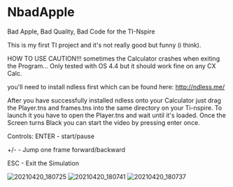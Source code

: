 # NbadApple
Bad Apple, Bad Quality, Bad Code for the TI-Nspire

This is my first TI project and it's not really good but funny (i think).

HOW TO USE
CAUTION!!!
sometimes the Calculator crashes when exiting the Program...
Only tested with OS 4.4 but it should work fine on any CX Calc.


you'll need to install ndless first which can be found here:
http://ndless.me/

After you have successfully installed ndless onto your Calculator just drag the Player.tns and frames.tns into the same directory on your Ti-nspire.
To launch it you have to open the Player.tns and wait until it's loaded.
Once the Screen turns Black you can start the video by pressing enter once.

Controls:
ENTER - start/pause

+/-   - Jump one frame forward/backward

ESC   - Exit the Simulation

![20210420_180725](https://user-images.githubusercontent.com/71556523/115429306-94347700-a203-11eb-8533-b1ba34323dc2.jpg)
![20210420_180741](https://user-images.githubusercontent.com/71556523/115429305-939be080-a203-11eb-9124-fdc191a64815.jpg)
![20210420_180737](https://user-images.githubusercontent.com/71556523/115429301-93034a00-a203-11eb-8935-350c93353716.jpg)


